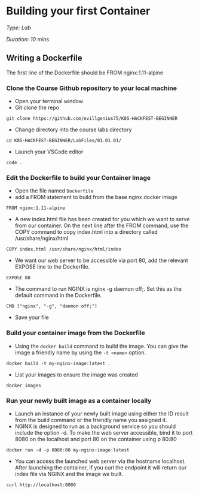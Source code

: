 # Building your first Container
_Type: Lab_ 

_Duration: 10 mins_

## Writing a Dockerfile
The first line of the Dockerfile should be FROM nginx:1.11-alpine

### Clone the Course Github repository to your local machine
* Open your terminal window
* Git clone the repo
```
git clone https://github.com/evillgenius75/K8S-HACKFEST-BEGINNER
```
* Change directory into the course labs directory
```
cd K8S-HACKFEST-BEGINNER/LabFiles/01.01.01/
```
* Launch your VSCode editor 
```
code .
```
### Edit the Dockerfile to build your Container Image
* Open the file named ``Dockerfile``
* add a FROM statement to build from the base nginx docker image
```
FROM nginx:1.11-alpine
```
* A new index.html file has been created for you which we want to serve from our container. On the next line after the FROM command, use the COPY command to copy index.html into a directory called /usr/share/nginx/html
```
COPY index.html /usr/share/nginx/html/index
```
* We want our web server to be accessible via port 80, add the relevant EXPOSE line to the Dockerfile.
```
EXPOSE 80
```
* The command to run NGINX is nginx -g daemon off;. Set this as the default command in the Dockerfile.
```
CMD ["nginx", "-g", "daemon off;"]
```
* Save your file

### Build your container image from the Dockerfile
* Using the ``docker build`` command to build the image. You can give the image a friendly name by using the ``-t <name>`` option.
```
docker build -t my-nginx-image:latest .
```
* List your images to ensure the image was created
```
docker images
```

### Run your newly built image as a container locally
* Launch an instance of your newly built image using either the ID result from the build command or the friendly name you assigned it.
* NGINX is designed to run as a background service so you should include the option -d. To make the web server accessible, bind it to port 8080 on the localhost and port 80 on the container using p 80:80
```
docker run -d -p 8080:80 my-nginx-image:latest
```
* You can access the launched web server via the hostname localhost. After launching the container, if you curl the endpoint it will return our index file via NGINX and the image we built.
```
curl http://localhost:8080
```

